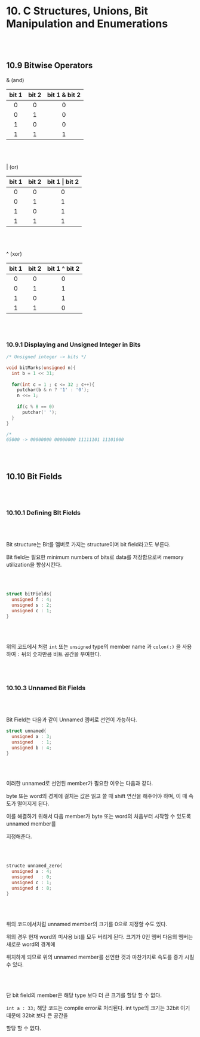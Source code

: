 # 10. C Structures, Unions, Bit Manipulation and Enumerations

<br></br>

## 10.9 Bitwise Operators

& (and)

| bit 1 | bit 2 | bit 1 & bit 2 |
| :---: | :---: | :-----------: |
|   0   |   0   |       0       |
|   0   |   1   |       0       |
|   1   |   0   |       0       |
|   1   |   1   |       1       |

<br></br>

| (or)

| bit 1 | bit 2 | bit 1 \| bit 2 |
| :---: | :---: | :------------: |
|   0   |   0   |       0        |
|   0   |   1   |       1        |
|   1   |   0   |       1        |
|   1   |   1   |       1        |

<br></br>

^ (xor)

| bit 1 | bit 2 | bit 1 ^ bit 2 |
| :---: | :---: | :-----------: |
|   0   |   0   |       0       |
|   0   |   1   |       1       |
|   1   |   0   |       1       |
|   1   |   1   |       0       |

<br></br>

### 10.9.1 Displaying and Unsigned Integer in Bits

```c
/* Unsigned integer -> bits */

void bitMarks(unsigned n){
  int b = 1 << 31;
  
  for(int c = 1 ; c <= 32 ; c++){
    putchar(b & n ? '1' : '0');
    n <<= 1;
    
    if(c % 8 == 0)
      putchar(' ');
  }
}

/* 
65000 -> 00000000 00000000 11111101 11101000
```

<br></br>

## 10.10 Bit Fields

<br></br>

### 10.10.1 Defining BIt Fields

<br></br>

Bit structure는 Bit를 멤버로 가지는 structure이며 bit field라고도 부른다.

Bit field는 필요한 minimum numbers of bits로 data를 저장함으로써 memory utilization을 향상시킨다.

<br></br>

```c
struct bitFields{
  unsigned f : 4;
  unsigned s : 2;
  unsigned c : 1;
}
```

<br></br>

위의 코드에서 처럼 `int` 또는 `unsigned` type의 member name 과 `colon(:)` 을 사용하여 `:` 뒤의 숫자만큼 비트 공간을 부여한다.

<br></br>

### 10.10.3 Unnamed Bit Fields

<br></br>

Bit Field는 다음과 같이 Unnamed 멤버로 선언이 가능하다.

```c
struct unnamed{
  unsigned a : 3;
  unsigned   : 1;
  unsigned b : 4;
}
```

<br></br>

이러한 unnamed로 선언된 member가 필요한 이유는 다음과 같다.

byte 또는 word의 경계에 걸치는 값은 읽고 쓸 때 shift 연산을 해주어야 하며, 이 때 속도가 떨어지게 된다.

이를 해결하기 위해서 다음 member가 byte  또는 word의 처음부터 시작할 수 있도록 unnamed member를

지정해준다.

<br></br>

```c
structe unnamed_zero{
  unsigned a : 4;
  unsigned   : 0;
  unsigned c : 1;
  unsigned d : 8;
}
```

<br></br>

위의 코드에서처럼 unnamed member의 크기를 0으로 지정할 수도 있다.

위의 경우 현재 word의 미사용 bit를 모두 버리게 된다. 크기가 0인 멤버 다음의 멤버는 새로운 word의 경계에

위치하게 되므로 위의 unnamed member를 선언한 것과 마찬가지로 속도를 증가 시킬 수 있다.

<br></br>

단 bit field의 member은 해당 type 보다 더 큰 크기를 할당 할 수 없다.

`int a : 33;` 해당 코드는 compile error로 처리된다. int type의 크기는 32bit 이기 때문에 32bit 보다 큰 공간을

할당 할 수 없다.



